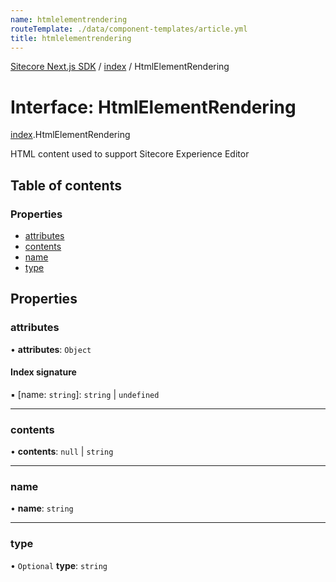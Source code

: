 ```yaml
---
name: htmlelementrendering
routeTemplate: ./data/component-templates/article.yml
title: htmlelementrendering
---
```


[Sitecore Next.js SDK](/docs/nextjs/ref/) / [index](/docs/nextjs/ref/modules/index) / HtmlElementRendering

# Interface: HtmlElementRendering

[index](/docs/nextjs/ref/modules/index).HtmlElementRendering

HTML content used to support Sitecore Experience Editor

## Table of contents

### Properties

- [attributes](/docs/nextjs/ref/interfaces/index/htmlelementrendering#attributes)
- [contents](/docs/nextjs/ref/interfaces/index/htmlelementrendering#contents)
- [name](/docs/nextjs/ref/interfaces/index/htmlelementrendering#name)
- [type](/docs/nextjs/ref/interfaces/index/htmlelementrendering#type)

## Properties

### attributes

• **attributes**: `Object`

#### Index signature

▪ [name: `string`]: `string` \| `undefined`

___

### contents

• **contents**: ``null`` \| `string`

___

### name

• **name**: `string`

___

### type

• `Optional` **type**: `string`
